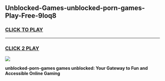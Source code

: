 
## Unblocked-Games-unblocked-porn-games-Play-Free-9loq8
<h3>
<a href="https://premium76.site?title=unblocked-porn-games&ref=19M">CLICK TO PLAY</a></h3>
<hr>

<h3>
<a href="https://premium76.site?title=unblocked-porn-games&ref=19M">CLICK 2 PLAY</a>
  
</h3>

<a href="https://premium76.site?title=unblocked-porn-games&ref=19M"><img src="https://clearcache.store/games.png"></a>


**unblocked-porn-games games unblocked: Your Gateway to Fun and Accessible Online Gaming**
